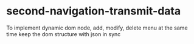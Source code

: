 # second-navigation-transmit-data
To implement dynamic dom node, add, modify, delete menu at the same time keep the dom structure with json in sync
